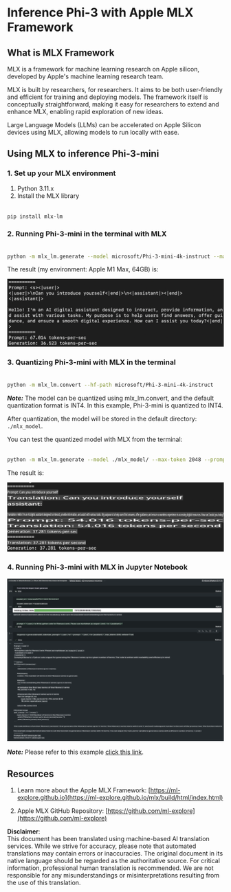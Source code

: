 # **Inference Phi-3 with Apple MLX Framework**

## **What is MLX Framework**

MLX is a framework for machine learning research on Apple silicon, developed by Apple's machine learning research team.

MLX is built by researchers, for researchers. It aims to be both user-friendly and efficient for training and deploying models. The framework itself is conceptually straightforward, making it easy for researchers to extend and enhance MLX, enabling rapid exploration of new ideas.

Large Language Models (LLMs) can be accelerated on Apple Silicon devices using MLX, allowing models to run locally with ease.

## **Using MLX to inference Phi-3-mini**

### **1. Set up your MLX environment**

1. Python 3.11.x  
2. Install the MLX library  

```bash

pip install mlx-lm

```

### **2. Running Phi-3-mini in the terminal with MLX**

```bash

python -m mlx_lm.generate --model microsoft/Phi-3-mini-4k-instruct --max-token 2048 --prompt  "<|user|>\nCan you introduce yourself<|end|>\n<|assistant|>"

```

The result (my environment: Apple M1 Max, 64GB) is:

![Terminal](../../../../../translated_images/01.0d0f100b646a4e4c4f1cd36c1a05727cd27f1e696ed642c06cf6e2c9bbf425a4.en.png)

### **3. Quantizing Phi-3-mini with MLX in the terminal**

```bash

python -m mlx_lm.convert --hf-path microsoft/Phi-3-mini-4k-instruct

```

***Note:*** The model can be quantized using mlx_lm.convert, and the default quantization format is INT4. In this example, Phi-3-mini is quantized to INT4.  

After quantization, the model will be stored in the default directory: `./mlx_model`.

You can test the quantized model with MLX from the terminal:

```bash

python -m mlx_lm.generate --model ./mlx_model/ --max-token 2048 --prompt  "<|user|>\nCan you introduce yourself<|end|>\n<|assistant|>"

```

The result is:

![INT4](../../../../../translated_images/02.04e0be1f18a90a58ad47e0c9d9084ac94d0f1a8c02fa707d04dd2dfc7e9117c6.en.png)

### **4. Running Phi-3-mini with MLX in Jupyter Notebook**

![Notebook](../../../../../translated_images/03.0cf0092fe143357656bb5a7bc6427c41d8528d772d38a82d0b2693e2a3eeb16e.en.png)

***Note:*** Please refer to this example [click this link](../../../../../code/03.Inference/MLX/MLX_DEMO.ipynb).

## **Resources**

1. Learn more about the Apple MLX Framework: [https://ml-explore.github.io](https://ml-explore.github.io/mlx/build/html/index.html)  

2. Apple MLX GitHub Repository: [https://github.com/ml-explore](https://github.com/ml-explore)  

**Disclaimer**:  
This document has been translated using machine-based AI translation services. While we strive for accuracy, please note that automated translations may contain errors or inaccuracies. The original document in its native language should be regarded as the authoritative source. For critical information, professional human translation is recommended. We are not responsible for any misunderstandings or misinterpretations resulting from the use of this translation.